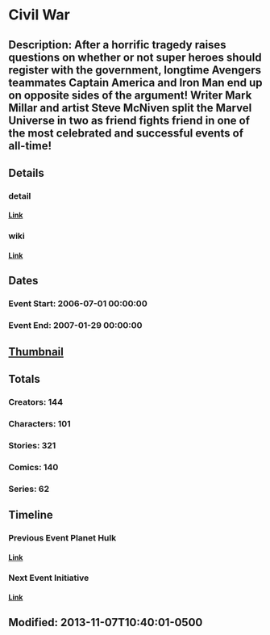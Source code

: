 # Civil War
## Description: After a horrific tragedy raises questions on whether or not super heroes should register with the government, longtime Avengers teammates Captain America and Iron Man end up on opposite sides of the argument! Writer Mark Millar and artist Steve McNiven split the Marvel Universe in two as friend fights friend in one of the most celebrated and successful events of all-time!
## Details
### detail
#### [Link](http://marvel.com/comics/events/238/civil_war?utm_campaign=apiRef&utm_source=225578a89fc76f3d20fbffda5d17a88d)
### wiki
#### [Link](http://marvel.com/universe/Civil_War?utm_campaign=apiRef&utm_source=225578a89fc76f3d20fbffda5d17a88d)
## Dates
### Event Start: 2006-07-01 00:00:00
### Event End: 2007-01-29 00:00:00
## [Thumbnail](http://i.annihil.us/u/prod/marvel/i/mg/2/d0/51cb5356c2063.jpg)
## Totals
### Creators: 144
### Characters: 101
### Stories: 321
### Comics: 140
### Series: 62
## Timeline
### Previous Event Planet Hulk
#### [Link](http://gateway.marvel.com/v1/public/events/212)
### Next Event Initiative
#### [Link](http://gateway.marvel.com/v1/public/events/255)
## Modified: 2013-11-07T10:40:01-0500